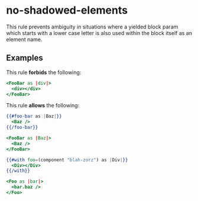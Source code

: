# no-shadowed-elements

This rule prevents ambiguity in situations where a yielded block param which starts with a lower case letter is also
used within the block itself as an element name.

## Examples

This rule **forbids** the following:

```hbs
<FooBar as |div|>
  <div></div>
</FooBar>
```

This rule **allows** the following:

```hbs
{{#foo-bar as |Baz|}}
  <Baz />
{{/foo-bar}}

<FooBar as |Baz|>
  <Baz />
</FooBar>

{{#with foo=(component "blah-zorz") as |Div|}}
  <Div></Div>
{{/with}}

<Foo as |bar|>
  <bar.baz />
</Foo>
```
